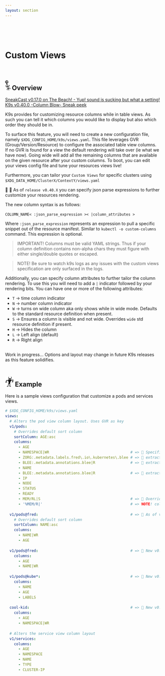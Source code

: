 ```yaml
---
layout: section
---
```


<i class="icon fas fa-columns fa-7x"></i>


<br/>
<br/>
<br/>

# Custom Views

<br/>

## <img src="/assets/sections/overview.png" width="auto" height="32"/> Overview

[SneakCast v0.17.0 on The Beach! - Yup! sound is sucking but what a setting!](https://youtu.be/7S33CNLAofk)
[K9s v0.40.0 -Column Blow- Sneak peek](https://youtu.be/iy6RDozAM4A)

K9s provides for customizing resource columns while in table views. As such you can tell it which columns you would like to display but also which order they should be in.

To surface this feature, you will need to create a new configuration file, namely `$XDG_CONFIG_HOME/k9s/views.yaml`. This file leverages GVR (Group/Version/Resource) to configure the associated table view columns. If no GVR is found for a view the default rendering will take over (ie what we have now). Going wide will add all the remaining columns that are available on the given resource after your custom columns. To boot, you can edit your views config file and tune your resources views live!

Furthermore, you can tailor your `Custom Views` for specific clusters using `$XDG_DATA_HOME/ClusterX/ContextY/views.yaml`

📢 🎉 As of `release v0.40.X` you can specify json parse expressions to further customize your resources rendering.

The new column syntax is as follows:

`COLUMN_NAME< :json_parse_expression >< |column_attributes >`

Where `:json_parse_expression` represents an expression to pull a specific snippet out of the resource manifest.
Similar to `kubectl -o custom-columns` command. This expression is optional.

> IMPORTANT! Columns must be valid YAML strings. Thus if your column definition contains non-alpha chars
> they must figure with either single/double quotes or escaped.

> NOTE! Be sure to watch k9s logs as any issues with the custom views specification are only surfaced in the logs.

Additionally, you can specify column attributes to further tailor the column rendering.
To use this you will need to add a `|` indicator followed by your rendering bits.
You can have one or more of the following attributes:

* `T` -> time column indicator
* `N` -> number column indicator
* `W` -> turns on wide column aka only shows while in wide mode. Defaults to the standard resource definition when present.
* `S` -> Ensures a column is visible and not wide. Overrides `wide` std resource definition if present.
* `H` -> Hides the column
* `L` -> Left align (default)
* `R` -> Right align

<br/>
<div class="note">
  <i class="fas fa-skull"></i> Work in progress... Options and layout may change in future K9s releases as this feature solidifies.
</div>

<br/>

## <img src="/assets/sections/examples.png" width="auto" height="32"/> Example

Here is a sample views configuration that customize a pods and services views.

```yaml
# $XDG_CONFIG_HOME/k9s/views.yaml
views:
  # Alters the pod view column layout. Uses GVR as key
  v1/pods:
    # Overrides default sort column
    sortColumn: AGE:asc
    columns:
      - AGE
      - NAMESPACE|WR                                     # => 🌚 Specifies the NAMESPACE column to be right aligned and only visible while in wide mode
      - ZORG:.metadata.labels.fred\.io\.kubernetes\.blee # => 🌚 extract fred.io.kubernetes.blee label into it's own column
      - BLEE:.metadata.annotations.blee|R                # => 🌚 extract annotation blee into it's own column and right align it
      - NAME
      - BLEE:.metadata.annotations.blee|R                # => 🌚 extract annotation blee into it's own column and right align it
      - IP
      - NODE
      - STATUS
      - READY
      - MEM/RL|S                                         # => 🌚 Overrides std resource default wide attribute via `S` for `Show`
      - '%MEM/R|'                                        # => NOTE! column names with non alpha names need to be quoted as columns must be strings!

  v1/pods@fred:                                          # => 🌚 As of v0.40.6, you can now further customize pod view for a specific namespace
    # Overrides default sort column
    sortColumn: NAME:asc
    columns:
      - NAME|WR
      - AGE

  v1/pods@fred:                                          # => 🌚 New v0.40.6! Customize columns for a given resource and namespace!
    columns:
      - AGE
      - NAME|WR

  v1/pods@kube*:                                         # => 🌚 New v0.40.6! You can also specify a namespace using a regular expression.
    columns:
      - NAME
      - AGE
      - LABELS

  cool-kid:                                              # => 🌚 New v0.40.8! You can also reference a specific alias and display a custom view for it
    columns:
      - AGE
      - NAMESPACE|WR

  # Alters the service view column layout
  v1/services:
    columns:
      - AGE
      - NAMESPACE
      - NAME
      - TYPE
      - CLUSTER-IP
```

